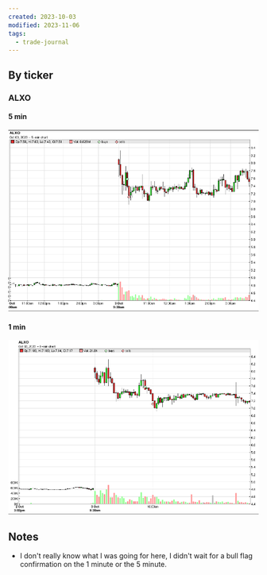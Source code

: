 ```yaml
---
created: 2023-10-03
modified: 2023-11-06
tags:
  - trade-journal
---
```

## By ticker
### ALXO
#### 5 min
![Pasted image 20231106110756](../../../../../3RESOURCES/PUBLIC%20ASSETS/Pasted%20image%2020231106110756.png)
#### 1 min
![Pasted image 20231106110619](../../../../../3RESOURCES/PUBLIC%20ASSETS/Pasted%20image%2020231106110619.png)

## Notes
- I don't really know what I was going for here, I didn't wait for a bull flag confirmation on the 1 minute or the 5 minute. 